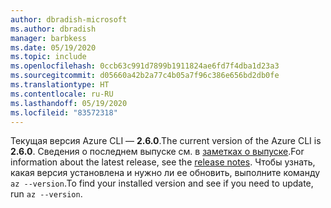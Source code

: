 ```yaml
---
author: dbradish-microsoft
ms.author: dbradish
manager: barbkess
ms.date: 05/19/2020
ms.topic: include
ms.openlocfilehash: 0ccb63c991d7899b1911824ae6fd7f4dba1d23a3
ms.sourcegitcommit: d05660a42b2a77c4b05a7f96c386e656bd2db0fe
ms.translationtype: HT
ms.contentlocale: ru-RU
ms.lasthandoff: 05/19/2020
ms.locfileid: "83572318"
---
```

<span data-ttu-id="143f1-101">Текущая версия Azure CLI — __2.6.0__.</span><span class="sxs-lookup"><span data-stu-id="143f1-101">The current version of the Azure CLI is __2.6.0__.</span></span> <span data-ttu-id="143f1-102">Сведения о последнем выпуске см. в [заметках о выпуске](../release-notes-azure-cli.md).</span><span class="sxs-lookup"><span data-stu-id="143f1-102">For information about the latest release, see the [release notes](../release-notes-azure-cli.md).</span></span> <span data-ttu-id="143f1-103">Чтобы узнать, какая версия установлена и нужно ли ее обновить, выполните команду `az --version`.</span><span class="sxs-lookup"><span data-stu-id="143f1-103">To find your installed version and see if you need to update, run `az --version`.</span></span>
